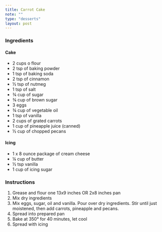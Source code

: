 ```yaml
---
title: Carrot Cake
note: ""
type: "desserts"
layout: post
---
```


### Ingredients

#### Cake

- 2 cups o flour
- 2 tsp of baking powder
- 1 tsp of baking soda
- 2 tsp of cinnamon
- &frac12; tsp of nutmeg
- 1 tsp of salt
- &#xBE; cup of sugar
- &#xBE; cup of brown sugar
- 3 eggs
- &#xBE; cup of vegetable oil
- 1 tsp of vanilla
- 2 cups of grated carrots
- 1 cup of pineapple juice (canned)
- &frac12; cup of chopped pecans

#### Icing

- 1 x 8 ounce package of cream cheese
- &frac14; cup of butter
- &frac12; tsp vanilla
- 1 cup of icing sugar

### Instructions

1. Grease and flour one 13x9 inches OR 2x8 inches pan
2. Mix dry ingredients
3. Mix eggs, sugar, oil and vanilla. Pour over dry ingredients. Stir until just moistened, then add carrots, pineapple and pecans.
4. Spread into prepared pan
5. Bake at 350&deg; for 40 minutes, let cool
6. Spread with icing